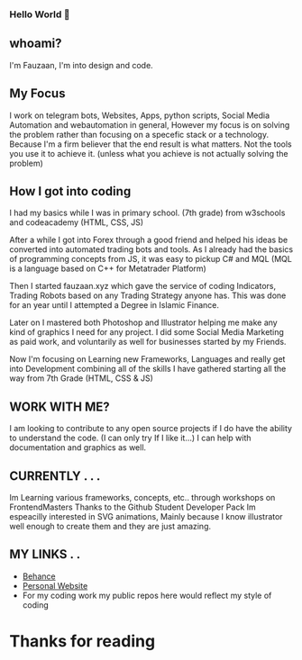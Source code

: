 ### Hello World 👋


## whoami?
I'm Fauzaan, I'm into design and code.

## My Focus
I work on telegram bots, Websites, Apps, python scripts, Social Media Automation and webautomation in general, However my focus is on solving the problem rather than focusing on a specefic stack or a technology. Because I'm a firm believer that the end result is what matters. Not the tools you use it to achieve it. (unless what you achieve is not actually solving the problem)

## How I got into coding
I had my basics while I was in primary school. (7th grade) from w3schools and codeacademy (HTML, CSS, JS) 

After a while I got into Forex through a good friend and helped his ideas be converted into automated trading bots and tools. As I already had the basics of programming concepts from JS, it was easy to pickup C# and MQL (MQL is a language based on C++ for Metatrader Platform)

Then I started fauzaan.xyz which gave the service of coding Indicators, Trading Robots based on any Trading Strategy anyone has. This was done for an year until I attempted a Degree in Islamic Finance.

Later on I mastered both Photoshop and Illustrator helping me make any kind of graphics I need for any project. I did some Social Media Marketing as paid work, and voluntarily as well for businesses started by my Friends.

Now I'm focusing on Learning new Frameworks, Languages and really get into Development combining all of the skills I have gathered starting all the way from 7th Grade (HTML, CSS & JS)

## WORK WITH ME?

I am looking to contribute to any open source projects if I do have the ability to understand the code. (I can only try If I like it...)
I can help with documentation and graphics as well.

## CURRENTLY . . .

Im Learning various frameworks, concepts, etc.. through workshops on FrontendMasters Thanks to the Github Student Developer Pack
Im espeacilly interested in SVG animations, Mainly because I know illustrator well enough to create them and they are just amazing.

## MY LINKS . . 
- [Behance](https://www.behance.net/fauzaanu)
- [Personal Website](https://www.fauzaanu.com)
- For my coding work my public repos here would reflect my style of coding

# Thanks for reading
